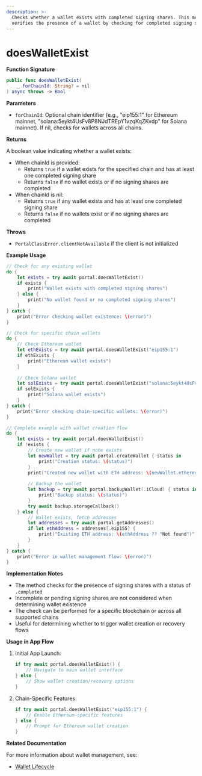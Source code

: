 ```yaml
---
description: >-
  Checks whether a wallet exists with completed signing shares. This method
  verifies the presence of a wallet by checking for completed signing shares.
---
```


# doesWalletExist

**Function Signature**

```swift
public func doesWalletExist(
    _ forChainId: String? = nil
) async throws -> Bool
```

**Parameters**

* `forChainId`: Optional chain identifier (e.g., "eip155:1" for Ethereum mainnet, "solana:5eykt4UsFv8P8NJdTREpY1vzqKqZKvdp" for Solana mainnet). If nil, checks for wallets across all chains.

**Returns**

A boolean value indicating whether a wallet exists:

* When chainId is provided:
  * Returns `true` if a wallet exists for the specified chain and has at least one completed signing share
  * Returns `false` if no wallet exists or if no signing shares are completed
* When chainId is nil:
  * Returns `true` if any wallet exists and has at least one completed signing share
  * Returns `false` if no wallets exist or if no signing shares are completed

**Throws**

* `PortalClassError.clientNotAvailable` if the client is not initialized

**Example Usage**

```swift
// Check for any existing wallet
do {
    let exists = try await portal.doesWalletExist()
    if exists {
        print("Wallet exists with completed signing shares")
    } else {
        print("No wallet found or no completed signing shares")
    }
} catch {
    print("Error checking wallet existence: \(error)")
}

// Check for specific chain wallets
do {
    // Check Ethereum wallet
    let ethExists = try await portal.doesWalletExist("eip155:1")
    if ethExists {
        print("Ethereum wallet exists")
    }
    
    // Check Solana wallet
    let solExists = try await portal.doesWalletExist("solana:5eykt4UsFv8P8NJdTREpY1vzqKqZKvdp")
    if solExists {
        print("Solana wallet exists")
    }
} catch {
    print("Error checking chain-specific wallets: \(error)")
}

// Complete example with wallet creation flow
do {
    let exists = try await portal.doesWalletExist()
    if !exists {
        // Create new wallet if none exists
        let newWallet = try await portal.createWallet { status in
            print("Creation status: \(status)")
        }
        print("Created new wallet with ETH address: \(newWallet.ethereum)")
        
        // Backup the wallet
        let backup = try await portal.backupWallet(.iCloud) { status in
            print("Backup status: \(status)")
        }
        try await backup.storageCallback()
    } else {
        // Wallet exists, fetch addresses
        let addresses = try await portal.getAddresses()
        if let ethAddress = addresses[.eip155] {
            print("Existing ETH address: \(ethAddress ?? "Not found")")
        }
    }
} catch {
    print("Error in wallet management flow: \(error)")
}
```

**Implementation Notes**

* The method checks for the presence of signing shares with a status of `.completed`
* Incomplete or pending signing shares are not considered when determining wallet existence
* The check can be performed for a specific blockchain or across all supported chains
* Useful for determining whether to trigger wallet creation or recovery flows

**Usage in App Flow**

1.  Initial App Launch:

    ```swift
    if try await portal.doesWalletExist() {
        // Navigate to main wallet interface
    } else {
        // Show wallet creation/recovery options
    }
    ```
2.  Chain-Specific Features:

    ```swift
    if try await portal.doesWalletExist("eip155:1") {
        // Enable Ethereum-specific features
    } else {
        // Prompt for Ethereum wallet creation
    }
    ```

**Related Documentation**

For more information about wallet management, see:

* [Wallet Lifecycle](../../resources/wallet-lifecycle.md)
